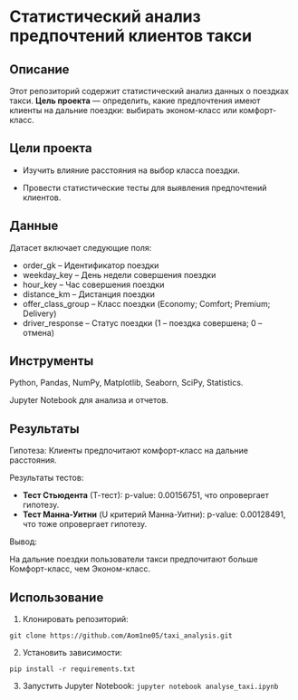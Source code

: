 # **Статистический анализ предпочтений клиентов такси**

## Описание

Этот репозиторий содержит статистический анализ данных о поездках такси. **Цель проекта** — определить, какие предпочтения имеют клиенты на дальние поездки: выбирать эконом-класс или комфорт-класс.

## Цели проекта

- Изучить влияние расстояния на выбор класса поездки.

- Провести статистические тесты для выявления предпочтений клиентов.


## Данные

Датасет включает следующие поля:

- order_gk – Идентификатор поездки
- weekday_key – День недели совершения поездки
- hour_key – Час совершения поездки
- distance_km – Дистанция поездки
- offer_class_group – Класс поездки (Economy; Comfort; Premium; Delivery)
- driver_response – Статус поездки (1 – поездка совершена; 0 – отмена)

## Инструменты

Python, Pandas, NumPy, Matplotlib, Seaborn, SciPy, Statistics.

Jupyter Notebook для анализа и отчетов.

## Результаты

Гипотеза: Клиенты предпочитают комфорт-класс на дальние расстояния.

Результаты тестов: 

- **Тест Стьюдента** (Т-тест): p-value: 0.00156751, что опровергает гипотезу.
- **Тест Манна-Уитни** (U критерий Манна-Уитни): p-value: 0.00128491, что тоже опровергает гипотезу.

Вывод:

На дальние поездки пользователи такси предпочитают больше Комфорт-класс, чем Эконом-класс.

## Использование

1. Клонировать репозиторий:

```git clone https://github.com/Aom1ne05/taxi_analysis.git```

2. Установить зависимости:

```pip install -r requirements.txt```

3. Запустить Jupyter Notebook:
```jupyter notebook analyse_taxi.ipynb```
